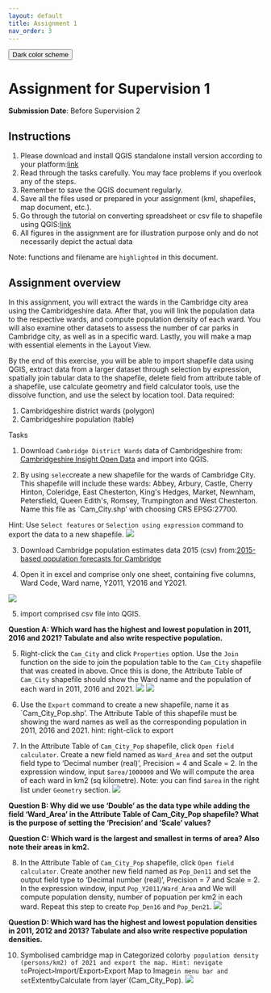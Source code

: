 ```yaml
---
layout: default
title: Assignment 1
nav_order: 3
---
```

<button class="btn js-toggle-dark-mode">Dark color scheme</button>

<script type="text/javascript" src="{{ "/assets/js/dark-mode-preview.js" | absolute_url }}"></script>

# Assignment for Supervision 1
**Submission Date**: Before Supervision 2

## Instructions
1.  Please download and install QGIS standalone install version according to your platform:[link](https://qgis.org/en/site/forusers/download.html)
2.  Read through the tasks carefully. You may face problems if you overlook any of the steps.
3.  Remember to save the QGIS document regularly. 
4.  Save all the files used or prepared in your assignment (kml, shapefiles, map document, etc.).
5.  Go through the tutorial on converting spreadsheet or csv file to shapefile using QGIS:[link](https://www.qgistutorials.com/en/docs/importing_spreadsheets_csv.html)
6.  All figures in the assignment are for illustration purpose only and do not necessarily depict the actual data

Note: functions and filename are `highlighted` in this document.


## Assignment overview
In this assignment, you will extract the wards in the Cambridge city area using the Cambridgeshire data. After that, you will link the population data to the respective wards, and compute population density of each ward. You will also examine other datasets to assess the number of car parks in Cambridge city, as well as in a specific ward. Lastly, you will make a map with essential elements in the Layout View.

By the end of this exercise, you will be able to import shapefile data using QGIS, extract data from a larger dataset through selection by expression, spatially join tabular data to the shapefile, delete field from attribute table of a shapefile, use calculate geometry and field calculator tools, use the dissolve function, and use the select by location tool. 
Data required:
1.  Cambridgeshire district wards (polygon)
2.  Cambridgeshire population (table)

Tasks
1. Download `Cambridge District Wards` data of Cambridgeshire from: [Cambridgeshire Insight Open Data](https://data.cambridgeshireinsight.org.uk/dataset/wardselectoral-divisions/resource/a5da0436-1142-48a9-8d82-d070fae138aa) and import into QGIS.

2.  By using `selec`create a new shapefile for the wards of Cambridge City. This shapefile will include these wards: Abbey, Arbury, Castle, Cherry Hinton, Coleridge, East Chesterton, King's Hedges, Market, Newnham, Petersfield, Queen Edith's, Romsey, Trumpington and West Chesterton. Name this file as `Cam_City.shp’ with choosing CRS EPSG:27700.

Hint: Use `Select features` or `Selection using expression` command to export the data to a new shapefile. 
![](#statics/Assignment1_cambridge.png)

3.  Download Cambridge population estimates data 2015 (csv) from:[2015-based population forecasts for Cambridge](https://data.cambridgeshireinsight.org.uk/dataset/2015-based-population-and-dwelling-stock-forecasts-cambridgeshire-and-peterborough-0)

4.  Open it in excel and comprise only one sheet, containing five columns, Ward Code, Ward name, Y2011, Y2016 and Y2021.

![](statics/Assignment1_pop.png)

5. import comprised csv file into QGIS.

**Question A: Which ward has the highest and lowest population in 2011, 2016 and 2021? Tabulate and also write respective population.**

5.  Right-click the `Cam_City` and click `Properties` option. Use the `Join` function on the side to join the population table to the `Cam_City` shapefile that was created in above. Once this is done, the Attribute Table of `Cam_City` shapefile should show the Ward name and the population of each ward in 2011, 2016 and 2021.
![](statics/Assignment1_join.png)
![](statics/Assignment1_joined.png)

6.  Use the `Export` command to create a new shapefile, name it as `Cam_City_Pop.shp’. The Attribute Table of this shapefile must be showing the ward names as well as the corresponding population in 2011, 2016 and 2021.
hint: right-click to export

7.  In the Attribute Table of `Cam_City_Pop` shapefile, click `Open field calculator`. Create a new field named as `Ward_Area` and set the output field type to ‘Decimal number (real)’, Precision = 4 and Scale = 2. In the expression window, input `$area/1000000` and We will compute the area of each ward in km2 (sq kilometre). 
Note: you can find `$area` in the right list under `Geometry` section.
![](statics/Assignment1_area.png)

**Question B: Why did we use ‘Double’ as the data type while adding the field ‘Ward_Area’ in the Attribute Table of Cam_City_Pop shapefile? What is the purpose of setting the ‘Precision’ and ‘Scale’ values?**

**Question C: Which ward is the largest and smallest in terms of area? Also note their areas in km2.**

8.  In the Attribute Table of `Cam_City_Pop` shapefile, click `Open field calculator`. Create another new field named as `Pop_Den11` and set the output field type to ‘Decimal number (real)’, Precision = 7 and Scale = 2. In the expression window, input `Pop_Y2011/Ward_Area` and We will compute population density, number of popuation per km2 in each ward. Repeat this step to create  `Pop_Den16` and `Pop_Den21`. 
![](statics/Assignment1_density.png)


**Question D: Which ward has the highest and lowest population densities in 2011, 2012 and 2013? Tabulate and also write respective population densities.**

10. Symbolised cambridge map in Categorized color` by population density (persons/km2) of 2021 and export the map.
Hint: nevigate to `Project` > `Import/Export` > `Export Map to Image` in menu bar and set `Extent` by `Calculate from layer`(Cam_City_Pop).
![](statics/Assignment1_final.png)
